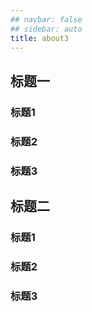 ```yaml
---
## navbar: false
## sidebar: auto
title: about3
---
```



## 标题一
### 标题1
### 标题2
### 标题3
## 标题二
### 标题1
### 标题2
### 标题3


